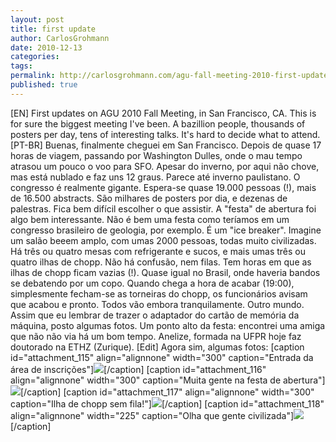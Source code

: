 ```yaml
---
layout: post
title: first update
author: CarlosGrohmann
date: 2010-12-13
categories: 
tags: 
permalink: http://carlosgrohmann.com/agu-fall-meeting-2010-first-update/
published: true
---
```



[EN] First updates on AGU 2010 Fall Meeting, in San Francisco, CA. This is for sure the biggest meeting I've been. A bazillion people, thousands of posters per day, tens of interesting talks. It's hard to decide what to attend. [PT-BR] Buenas, finalmente cheguei em San Francisco. Depois de quase 17 horas de viagem, passando por Washington Dulles, onde o mau tempo atrasou um pouco o voo para SFO. Apesar do inverno, por aqui não chove, mas está nublado e faz uns 12 graus. Parece até inverno paulistano. O congresso é realmente gigante. Espera-se quase 19.000 pessoas (!), mais de 16.500 abstracts. São milhares de posters por dia, e dezenas de palestras. Fica bem difícil escolher o que assistir. A "festa" de abertura foi algo bem interessante. Não é bem uma festa como teríamos em um congresso brasileiro de geologia, por exemplo. É um "ice breaker". Imagine um salão beeem amplo, com umas 2000 pessoas, todas muito civilizadas. Há três ou quatro mesas com refrigerante e sucos, e mais umas três ou quatro ilhas de chopp. Não há confusão, nem filas. Tem horas em que as ilhas de chopp ficam vazias (!). Quase igual no Brasil, onde haveria bandos se debatendo por um copo. Quando chega a hora de acabar (19:00), simplesmente fecham-se as torneiras do chopp, os funcionários avisam que acabou e pronto. Todos vão embora tranquilamente. Outro mundo. Assim que eu lembrar de trazer o adaptador do cartão de memória da máquina, posto algumas fotos. Um ponto alto da festa: encontrei uma amiga que não não via há um bom tempo. Anelize, formada na UFPR hoje faz doutorado na ETHZ (Zurique). [Edit] Agora sim, algumas fotos: [caption id="attachment_115" align="alignnone" width="300" caption="Entrada da área de inscrições"]![](/blog/wp-content/uploads/2010/12/agu1.jpg?w=300)[/caption] [caption id="attachment_116" align="alignnone" width="300" caption="Muita gente na festa de abertura"]![](http://digitalelevation.files.wordpress.com/2010/12/icebreaker1.jpg?w=300)[/caption] [caption id="attachment_117" align="alignnone" width="300" caption="Ilha de chopp sem fila!"]![](http://digitalelevation.files.wordpress.com/2010/12/kegs1.jpg?w=300)[/caption] [caption id="attachment_118" align="alignnone" width="225" caption="Olha que gente civilizada"]![](http://carlosgrohmann.com/blog/wp-content/uploads/2010/12/kegs21.jpg?w=225)[/caption]
